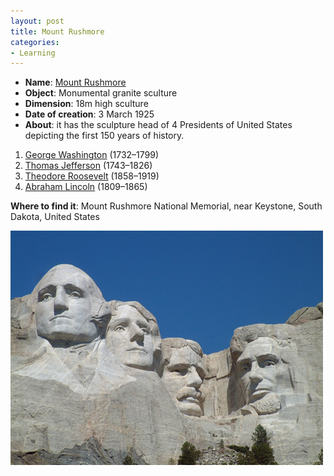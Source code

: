 ```yaml
---
layout: post
title: Mount Rushmore
categories:
- Learning
---
```



- **Name**: [Mount Rushmore ](http://en.wikipedia.org/wiki/Mount_Rushmore)
- **Object**: Monumental granite sculture
- **Dimension**: 18m high sculture
- **Date of creation**: 3 March 1925
- **About**: it has the sculpture head of 4 Presidents of United States depicting the first 150 years of history.

1. [George Washington](http://share.sweska.net/wiki/George_Washington "George Washington") (1732–1799)
2. [Thomas Jefferson](http://share.sweska.net/wiki/Thomas_Jefferson "Thomas Jefferson") (1743–1826)
3. [Theodore Roosevelt](http://share.sweska.net/wiki/Theodore_Roosevelt "Theodore Roosevelt") (1858–1919)
4. [Abraham Lincoln](http://share.sweska.net/wiki/Abraham_Lincoln "Abraham Lincoln") (1809–1865)

**Where to find it**: Mount Rushmore National Memorial, near Keystone, South Dakota, United States

![](/img/mount_rushmore1.jpg "mount_rushmore1")
